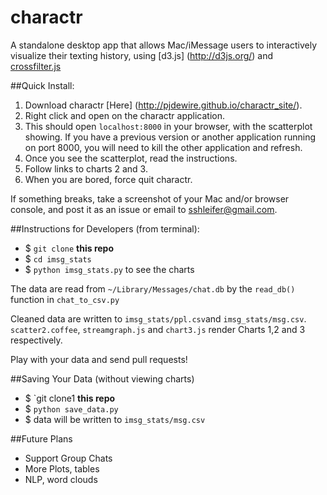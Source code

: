 # charactr
A standalone desktop app that allows Mac/iMessage users to interactively visualize their
texting history, using [d3.js] (http://d3js.org/) and [crossfilter.js](http://square.github.io/crossfilter/)

##Quick Install:
1. Download charactr [Here] (http://pjdewire.github.io/charactr_site/).
2. Right click and open on the charactr application.
3. This should open `localhost:8000` in your browser, with the scatterplot
   showing. If you have a previous version or another application running on port 8000, you will need to kill the other application and refresh.
4. Once you see the scatterplot, read the instructions.
5. Follow links to charts 2 and 3.
5. When you are bored, force quit charactr.

If something breaks, take a screenshot of your Mac and/or browser console, and post it as an
issue or email to sshleifer@gmail.com.

##Instructions for Developers (from terminal):
- $ `git clone` **this repo**
- $ `cd imsg_stats`
- $ `python imsg_stats.py` to see the charts

The data are read from `~/Library/Messages/chat.db` by the `read_db()` function in `chat_to_csv.py`

Cleaned data are written to `imsg_stats/ppl.csv`and `imsg_stats/msg.csv`.
`scatter2.coffee`, `streamgraph.js` and `chart3.js` render Charts 1,2 and 3 respectively.


Play with your data and send pull requests!


##Saving Your Data (without viewing charts)
- $ `git clone1 **this repo**
- $ `python save_data.py`
- $ data will be written to `imsg_stats/msg.csv`

##Future Plans

- Support Group Chats
- More Plots, tables
- NLP, word clouds
